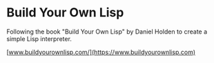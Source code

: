 # Build Your Own Lisp

Following the book "Build Your Own Lisp" by Daniel Holden to create a simple Lisp interpreter.

[www.buildyourownlisp.com/](https://www.buildyourownlisp.com)